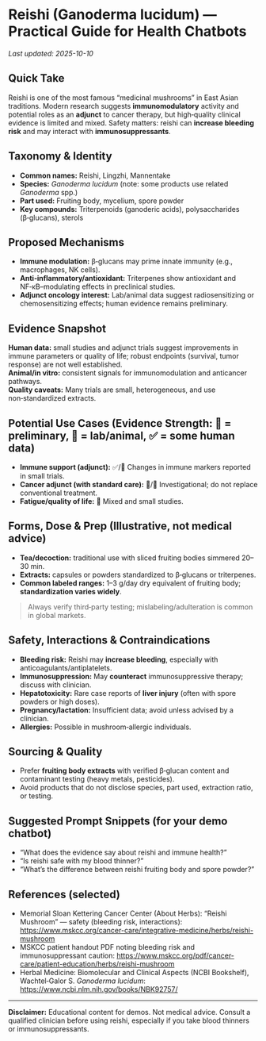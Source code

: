 # Reishi (Ganoderma lucidum) — Practical Guide for Health Chatbots
_Last updated: 2025-10-10_

## Quick Take
Reishi is one of the most famous “medicinal mushrooms” in East Asian traditions. Modern research suggests **immunomodulatory** activity and potential roles as an **adjunct** to cancer therapy, but high‑quality clinical evidence is limited and mixed. Safety matters: reishi can **increase bleeding risk** and may interact with **immunosuppressants**.

## Taxonomy & Identity
- **Common names:** Reishi, Lingzhi, Mannentake  
- **Species:** *Ganoderma lucidum* (note: some products use related *Ganoderma* spp.)  
- **Part used:** Fruiting body, mycelium, spore powder  
- **Key compounds:** Triterpenoids (ganoderic acids), polysaccharides (β‑glucans), sterols

## Proposed Mechanisms
- **Immune modulation:** β‑glucans may prime innate immunity (e.g., macrophages, NK cells).  
- **Anti‑inflammatory/antioxidant:** Triterpenes show antioxidant and NF‑κB–modulating effects in preclinical studies.  
- **Adjunct oncology interest:** Lab/animal data suggest radiosensitizing or chemosensitizing effects; human evidence remains preliminary.

## Evidence Snapshot
**Human data:** small studies and adjunct trials suggest improvements in immune parameters or quality of life; robust endpoints (survival, tumor response) are not well established.  
**Animal/in vitro:** consistent signals for immunomodulation and anticancer pathways.  
**Quality caveats:** Many trials are small, heterogeneous, and use non‑standardized extracts.

## Potential Use Cases (Evidence Strength: 🔬 = preliminary, 🧪 = lab/animal, ✅ = some human data)
- **Immune support (adjunct):** ✅/🔬 Changes in immune markers reported in small trials.  
- **Cancer adjunct (with standard care):** 🔬/🧪 Investigational; do not replace conventional treatment.  
- **Fatigue/quality of life:** 🔬 Mixed and small studies.

## Forms, Dose & Prep (Illustrative, not medical advice)
- **Tea/decoction:** traditional use with sliced fruiting bodies simmered 20–30 min.  
- **Extracts:** capsules or powders standardized to β‑glucans or triterpenes.  
- **Common labeled ranges:** 1–3 g/day dry equivalent of fruiting body; **standardization varies widely**.
> Always verify third‑party testing; mislabeling/adulteration is common in global markets.

## Safety, Interactions & Contraindications
- **Bleeding risk:** Reishi may **increase bleeding**, especially with anticoagulants/antiplatelets.  
- **Immunosuppression:** May **counteract** immunosuppressive therapy; discuss with clinician.  
- **Hepatotoxicity:** Rare case reports of **liver injury** (often with spore powders or high doses).  
- **Pregnancy/lactation:** Insufficient data; avoid unless advised by a clinician.  
- **Allergies:** Possible in mushroom‑allergic individuals.

## Sourcing & Quality
- Prefer **fruiting body extracts** with verified β‑glucan content and contaminant testing (heavy metals, pesticides).  
- Avoid products that do not disclose species, part used, extraction ratio, or testing.

## Suggested Prompt Snippets (for your demo chatbot)
- “What does the evidence say about reishi and immune health?”  
- “Is reishi safe with my blood thinner?”  
- “What’s the difference between reishi fruiting body and spore powder?”

## References (selected)
- Memorial Sloan Kettering Cancer Center (About Herbs): “Reishi Mushroom” — safety (bleeding risk, interactions): https://www.mskcc.org/cancer-care/integrative-medicine/herbs/reishi-mushroom  
- MSKCC patient handout PDF noting bleeding risk and immunosuppressant caution: https://www.mskcc.org/pdf/cancer-care/patient-education/herbs/reishi-mushroom  
- Herbal Medicine: Biomolecular and Clinical Aspects (NCBI Bookshelf), Wachtel‑Galor S. _Ganoderma lucidum_: https://www.ncbi.nlm.nih.gov/books/NBK92757/  

---
**Disclaimer:** Educational content for demos. Not medical advice. Consult a qualified clinician before using reishi, especially if you take blood thinners or immunosuppressants.
